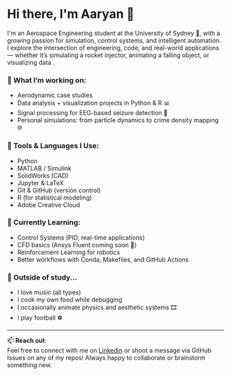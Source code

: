 # Hi there, I'm Aaryan 👋

I'm an Aerospace Engineering student at the University of Sydney 🛫, with a growing passion for simulation, control systems, and intelligent automation. I explore the intersection of engineering, code, and real-world applications — whether it’s simulating a rocket injector, animating a falling object, or visualizing data .

### 🚀 What I’m working on:
- Aerodynamic case studies
- Data analysis + visualization projects in Python & R 📊
- Signal processing for EEG-based seizure detection 🧠
- Personal simulations: from particle dynamics to crime density mapping 🌐

### 🧰 Tools & Languages I Use:
- Python 
- MATLAB / Simulink
- SolidWorks (CAD)
- Jupyter & LaTeX
- Git & GitHub (version control)
- R (for statistical modeling)
- Adobe Creative Cloud

### 📘 Currently Learning:
- Control Systems (PID, real-time applications)
- CFD basics (Ansys Fluent coming soon 👀)
- Reinforcement Learning for robotics
- Better workflows with Conda, Makefiles, and GitHub Actions

### 🌱 Outside of study...
- I love music (all types)
- I cook my own food while debugging
- I occasionally animate physics and aesthetic systems 🎞️
- I play football ⚽️

---

📫 **Reach out**:  
Feel free to connect with me on [Linkedin](https://www.linkedin.com/in/aaryan-aero/) or shoot a message via GitHub Issues on any of my repos! Always happy to collaborate or brainstorm something new.




